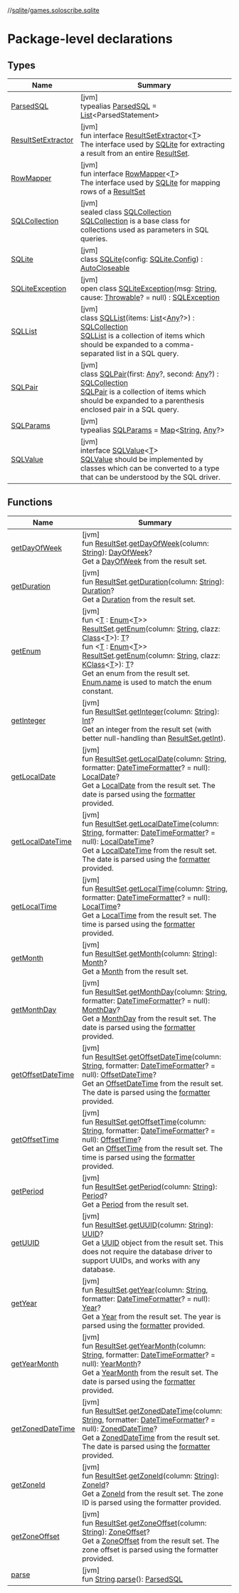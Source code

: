 //[sqlite](../../index.md)/[games.soloscribe.sqlite](index.md)

# Package-level declarations

## Types

| Name | Summary |
|---|---|
| [ParsedSQL](-parsed-s-q-l/index.md) | [jvm]<br>typealias [ParsedSQL](-parsed-s-q-l/index.md) = [List](https://kotlinlang.org/api/core/kotlin-stdlib/kotlin.collections/-list/index.html)&lt;ParsedStatement&gt; |
| [ResultSetExtractor](-result-set-extractor/index.md) | [jvm]<br>fun interface [ResultSetExtractor](-result-set-extractor/index.md)&lt;[T](-result-set-extractor/index.md)&gt;<br>The interface used by [SQLite](-s-q-lite/index.md) for extracting a result from an entire [ResultSet](https://docs.oracle.com/javase/8/docs/api/java/sql/ResultSet.html). |
| [RowMapper](-row-mapper/index.md) | [jvm]<br>fun interface [RowMapper](-row-mapper/index.md)&lt;[T](-row-mapper/index.md)&gt;<br>The interface used by [SQLite](-s-q-lite/index.md) for mapping rows of a [ResultSet](https://docs.oracle.com/javase/8/docs/api/java/sql/ResultSet.html) |
| [SQLCollection](-s-q-l-collection/index.md) | [jvm]<br>sealed class [SQLCollection](-s-q-l-collection/index.md)<br>[SQLCollection](-s-q-l-collection/index.md) is a base class for collections used as parameters in SQL queries. |
| [SQLite](-s-q-lite/index.md) | [jvm]<br>class [SQLite](-s-q-lite/index.md)(config: [SQLite.Config](-s-q-lite/-config/index.md)) : [AutoCloseable](https://docs.oracle.com/javase/8/docs/api/java/lang/AutoCloseable.html) |
| [SQLiteException](-s-q-lite-exception/index.md) | [jvm]<br>open class [SQLiteException](-s-q-lite-exception/index.md)(msg: [String](https://kotlinlang.org/api/core/kotlin-stdlib/kotlin/-string/index.html), cause: [Throwable](https://kotlinlang.org/api/core/kotlin-stdlib/kotlin/-throwable/index.html)? = null) : [SQLException](https://docs.oracle.com/javase/8/docs/api/java/sql/SQLException.html) |
| [SQLList](-s-q-l-list/index.md) | [jvm]<br>class [SQLList](-s-q-l-list/index.md)(items: [List](https://kotlinlang.org/api/core/kotlin-stdlib/kotlin.collections/-list/index.html)&lt;[Any](https://kotlinlang.org/api/core/kotlin-stdlib/kotlin/-any/index.html)?&gt;) : [SQLCollection](-s-q-l-collection/index.md)<br>[SQLList](-s-q-l-list/index.md) is a collection of items which should be expanded to a comma-separated list in a SQL query. |
| [SQLPair](-s-q-l-pair/index.md) | [jvm]<br>class [SQLPair](-s-q-l-pair/index.md)(first: [Any](https://kotlinlang.org/api/core/kotlin-stdlib/kotlin/-any/index.html)?, second: [Any](https://kotlinlang.org/api/core/kotlin-stdlib/kotlin/-any/index.html)?) : [SQLCollection](-s-q-l-collection/index.md)<br>[SQLPair](-s-q-l-pair/index.md) is a collection of items which should be expanded to a parenthesis enclosed pair in a SQL query. |
| [SQLParams](-s-q-l-params/index.md) | [jvm]<br>typealias [SQLParams](-s-q-l-params/index.md) = [Map](https://kotlinlang.org/api/core/kotlin-stdlib/kotlin.collections/-map/index.html)&lt;[String](https://kotlinlang.org/api/core/kotlin-stdlib/kotlin/-string/index.html), [Any](https://kotlinlang.org/api/core/kotlin-stdlib/kotlin/-any/index.html)?&gt; |
| [SQLValue](-s-q-l-value/index.md) | [jvm]<br>interface [SQLValue](-s-q-l-value/index.md)&lt;[T](-s-q-l-value/index.md)&gt;<br>[SQLValue](-s-q-l-value/index.md) should be implemented by classes which can be converted to a type that can be understood by the SQL driver. |

## Functions

| Name | Summary |
|---|---|
| [getDayOfWeek](get-day-of-week.md) | [jvm]<br>fun [ResultSet](https://docs.oracle.com/javase/8/docs/api/java/sql/ResultSet.html).[getDayOfWeek](get-day-of-week.md)(column: [String](https://kotlinlang.org/api/core/kotlin-stdlib/kotlin/-string/index.html)): [DayOfWeek](https://docs.oracle.com/javase/8/docs/api/java/time/DayOfWeek.html)?<br>Get a [DayOfWeek](https://docs.oracle.com/javase/8/docs/api/java/time/DayOfWeek.html) from the result set. |
| [getDuration](get-duration.md) | [jvm]<br>fun [ResultSet](https://docs.oracle.com/javase/8/docs/api/java/sql/ResultSet.html).[getDuration](get-duration.md)(column: [String](https://kotlinlang.org/api/core/kotlin-stdlib/kotlin/-string/index.html)): [Duration](https://docs.oracle.com/javase/8/docs/api/java/time/Duration.html)?<br>Get a [Duration](https://docs.oracle.com/javase/8/docs/api/java/time/Duration.html) from the result set. |
| [getEnum](get-enum.md) | [jvm]<br>fun &lt;[T](get-enum.md) : [Enum](https://kotlinlang.org/api/core/kotlin-stdlib/kotlin/-enum/index.html)&lt;[T](get-enum.md)&gt;&gt; [ResultSet](https://docs.oracle.com/javase/8/docs/api/java/sql/ResultSet.html).[getEnum](get-enum.md)(column: [String](https://kotlinlang.org/api/core/kotlin-stdlib/kotlin/-string/index.html), clazz: [Class](https://docs.oracle.com/javase/8/docs/api/java/lang/Class.html)&lt;[T](get-enum.md)&gt;): [T](get-enum.md)?<br>fun &lt;[T](get-enum.md) : [Enum](https://kotlinlang.org/api/core/kotlin-stdlib/kotlin/-enum/index.html)&lt;[T](get-enum.md)&gt;&gt; [ResultSet](https://docs.oracle.com/javase/8/docs/api/java/sql/ResultSet.html).[getEnum](get-enum.md)(column: [String](https://kotlinlang.org/api/core/kotlin-stdlib/kotlin/-string/index.html), clazz: [KClass](https://kotlinlang.org/api/core/kotlin-stdlib/kotlin.reflect/-k-class/index.html)&lt;[T](get-enum.md)&gt;): [T](get-enum.md)?<br>Get an enum from the result set. [Enum.name](https://kotlinlang.org/api/core/kotlin-stdlib/kotlin/-enum/name.html) is used to match the enum constant. |
| [getInteger](get-integer.md) | [jvm]<br>fun [ResultSet](https://docs.oracle.com/javase/8/docs/api/java/sql/ResultSet.html).[getInteger](get-integer.md)(column: [String](https://kotlinlang.org/api/core/kotlin-stdlib/kotlin/-string/index.html)): [Int](https://kotlinlang.org/api/core/kotlin-stdlib/kotlin/-int/index.html)?<br>Get an integer from the result set (with better null-handling than [ResultSet.getInt](https://docs.oracle.com/javase/8/docs/api/java/sql/ResultSet.html#getInt-kotlin.Int-)). |
| [getLocalDate](get-local-date.md) | [jvm]<br>fun [ResultSet](https://docs.oracle.com/javase/8/docs/api/java/sql/ResultSet.html).[getLocalDate](get-local-date.md)(column: [String](https://kotlinlang.org/api/core/kotlin-stdlib/kotlin/-string/index.html), formatter: [DateTimeFormatter](https://docs.oracle.com/javase/8/docs/api/java/time/format/DateTimeFormatter.html)? = null): [LocalDate](https://docs.oracle.com/javase/8/docs/api/java/time/LocalDate.html)?<br>Get a [LocalDate](https://docs.oracle.com/javase/8/docs/api/java/time/LocalDate.html) from the result set. The date is parsed using the [formatter](get-local-date.md) provided. |
| [getLocalDateTime](get-local-date-time.md) | [jvm]<br>fun [ResultSet](https://docs.oracle.com/javase/8/docs/api/java/sql/ResultSet.html).[getLocalDateTime](get-local-date-time.md)(column: [String](https://kotlinlang.org/api/core/kotlin-stdlib/kotlin/-string/index.html), formatter: [DateTimeFormatter](https://docs.oracle.com/javase/8/docs/api/java/time/format/DateTimeFormatter.html)? = null): [LocalDateTime](https://docs.oracle.com/javase/8/docs/api/java/time/LocalDateTime.html)?<br>Get a [LocalDateTime](https://docs.oracle.com/javase/8/docs/api/java/time/LocalDateTime.html) from the result set. The date is parsed using the [formatter](get-local-date-time.md) provided. |
| [getLocalTime](get-local-time.md) | [jvm]<br>fun [ResultSet](https://docs.oracle.com/javase/8/docs/api/java/sql/ResultSet.html).[getLocalTime](get-local-time.md)(column: [String](https://kotlinlang.org/api/core/kotlin-stdlib/kotlin/-string/index.html), formatter: [DateTimeFormatter](https://docs.oracle.com/javase/8/docs/api/java/time/format/DateTimeFormatter.html)? = null): [LocalTime](https://docs.oracle.com/javase/8/docs/api/java/time/LocalTime.html)?<br>Get a [LocalTime](https://docs.oracle.com/javase/8/docs/api/java/time/LocalTime.html) from the result set. The time is parsed using the [formatter](get-local-time.md) provided. |
| [getMonth](get-month.md) | [jvm]<br>fun [ResultSet](https://docs.oracle.com/javase/8/docs/api/java/sql/ResultSet.html).[getMonth](get-month.md)(column: [String](https://kotlinlang.org/api/core/kotlin-stdlib/kotlin/-string/index.html)): [Month](https://docs.oracle.com/javase/8/docs/api/java/time/Month.html)?<br>Get a [Month](https://docs.oracle.com/javase/8/docs/api/java/time/Month.html) from the result set. |
| [getMonthDay](get-month-day.md) | [jvm]<br>fun [ResultSet](https://docs.oracle.com/javase/8/docs/api/java/sql/ResultSet.html).[getMonthDay](get-month-day.md)(column: [String](https://kotlinlang.org/api/core/kotlin-stdlib/kotlin/-string/index.html), formatter: [DateTimeFormatter](https://docs.oracle.com/javase/8/docs/api/java/time/format/DateTimeFormatter.html)? = null): [MonthDay](https://docs.oracle.com/javase/8/docs/api/java/time/MonthDay.html)?<br>Get a [MonthDay](https://docs.oracle.com/javase/8/docs/api/java/time/MonthDay.html) from the result set. The date is parsed using the [formatter](get-month-day.md) provided. |
| [getOffsetDateTime](get-offset-date-time.md) | [jvm]<br>fun [ResultSet](https://docs.oracle.com/javase/8/docs/api/java/sql/ResultSet.html).[getOffsetDateTime](get-offset-date-time.md)(column: [String](https://kotlinlang.org/api/core/kotlin-stdlib/kotlin/-string/index.html), formatter: [DateTimeFormatter](https://docs.oracle.com/javase/8/docs/api/java/time/format/DateTimeFormatter.html)? = null): [OffsetDateTime](https://docs.oracle.com/javase/8/docs/api/java/time/OffsetDateTime.html)?<br>Get an [OffsetDateTime](https://docs.oracle.com/javase/8/docs/api/java/time/OffsetDateTime.html) from the result set. The date is parsed using the [formatter](get-offset-date-time.md) provided. |
| [getOffsetTime](get-offset-time.md) | [jvm]<br>fun [ResultSet](https://docs.oracle.com/javase/8/docs/api/java/sql/ResultSet.html).[getOffsetTime](get-offset-time.md)(column: [String](https://kotlinlang.org/api/core/kotlin-stdlib/kotlin/-string/index.html), formatter: [DateTimeFormatter](https://docs.oracle.com/javase/8/docs/api/java/time/format/DateTimeFormatter.html)? = null): [OffsetTime](https://docs.oracle.com/javase/8/docs/api/java/time/OffsetTime.html)?<br>Get an [OffsetTime](https://docs.oracle.com/javase/8/docs/api/java/time/OffsetTime.html) from the result set. The time is parsed using the [formatter](get-offset-time.md) provided. |
| [getPeriod](get-period.md) | [jvm]<br>fun [ResultSet](https://docs.oracle.com/javase/8/docs/api/java/sql/ResultSet.html).[getPeriod](get-period.md)(column: [String](https://kotlinlang.org/api/core/kotlin-stdlib/kotlin/-string/index.html)): [Period](https://docs.oracle.com/javase/8/docs/api/java/time/Period.html)?<br>Get a [Period](https://docs.oracle.com/javase/8/docs/api/java/time/Period.html) from the result set. |
| [getUUID](get-u-u-i-d.md) | [jvm]<br>fun [ResultSet](https://docs.oracle.com/javase/8/docs/api/java/sql/ResultSet.html).[getUUID](get-u-u-i-d.md)(column: [String](https://kotlinlang.org/api/core/kotlin-stdlib/kotlin/-string/index.html)): [UUID](https://docs.oracle.com/javase/8/docs/api/java/util/UUID.html)?<br>Get a [UUID](https://docs.oracle.com/javase/8/docs/api/java/util/UUID.html) object from the result set. This does not require the database driver to support UUIDs, and works with any database. |
| [getYear](get-year.md) | [jvm]<br>fun [ResultSet](https://docs.oracle.com/javase/8/docs/api/java/sql/ResultSet.html).[getYear](get-year.md)(column: [String](https://kotlinlang.org/api/core/kotlin-stdlib/kotlin/-string/index.html), formatter: [DateTimeFormatter](https://docs.oracle.com/javase/8/docs/api/java/time/format/DateTimeFormatter.html)? = null): [Year](https://docs.oracle.com/javase/8/docs/api/java/time/Year.html)?<br>Get a [Year](https://docs.oracle.com/javase/8/docs/api/java/time/Year.html) from the result set. The year is parsed using the [formatter](get-year.md) provided. |
| [getYearMonth](get-year-month.md) | [jvm]<br>fun [ResultSet](https://docs.oracle.com/javase/8/docs/api/java/sql/ResultSet.html).[getYearMonth](get-year-month.md)(column: [String](https://kotlinlang.org/api/core/kotlin-stdlib/kotlin/-string/index.html), formatter: [DateTimeFormatter](https://docs.oracle.com/javase/8/docs/api/java/time/format/DateTimeFormatter.html)? = null): [YearMonth](https://docs.oracle.com/javase/8/docs/api/java/time/YearMonth.html)?<br>Get a [YearMonth](https://docs.oracle.com/javase/8/docs/api/java/time/YearMonth.html) from the result set. The date is parsed using the [formatter](get-year-month.md) provided. |
| [getZonedDateTime](get-zoned-date-time.md) | [jvm]<br>fun [ResultSet](https://docs.oracle.com/javase/8/docs/api/java/sql/ResultSet.html).[getZonedDateTime](get-zoned-date-time.md)(column: [String](https://kotlinlang.org/api/core/kotlin-stdlib/kotlin/-string/index.html), formatter: [DateTimeFormatter](https://docs.oracle.com/javase/8/docs/api/java/time/format/DateTimeFormatter.html)? = null): [ZonedDateTime](https://docs.oracle.com/javase/8/docs/api/java/time/ZonedDateTime.html)?<br>Get a [ZonedDateTime](https://docs.oracle.com/javase/8/docs/api/java/time/ZonedDateTime.html) from the result set. The date is parsed using the [formatter](get-zoned-date-time.md) provided. |
| [getZoneId](get-zone-id.md) | [jvm]<br>fun [ResultSet](https://docs.oracle.com/javase/8/docs/api/java/sql/ResultSet.html).[getZoneId](get-zone-id.md)(column: [String](https://kotlinlang.org/api/core/kotlin-stdlib/kotlin/-string/index.html)): [ZoneId](https://docs.oracle.com/javase/8/docs/api/java/time/ZoneId.html)?<br>Get a [ZoneId](https://docs.oracle.com/javase/8/docs/api/java/time/ZoneId.html) from the result set. The zone ID is parsed using the formatter provided. |
| [getZoneOffset](get-zone-offset.md) | [jvm]<br>fun [ResultSet](https://docs.oracle.com/javase/8/docs/api/java/sql/ResultSet.html).[getZoneOffset](get-zone-offset.md)(column: [String](https://kotlinlang.org/api/core/kotlin-stdlib/kotlin/-string/index.html)): [ZoneOffset](https://docs.oracle.com/javase/8/docs/api/java/time/ZoneOffset.html)?<br>Get a [ZoneOffset](https://docs.oracle.com/javase/8/docs/api/java/time/ZoneOffset.html) from the result set. The zone offset is parsed using the formatter provided. |
| [parse](parse.md) | [jvm]<br>fun [String](https://kotlinlang.org/api/core/kotlin-stdlib/kotlin/-string/index.html).[parse](parse.md)(): [ParsedSQL](-parsed-s-q-l/index.md) |